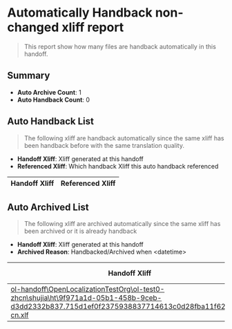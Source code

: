 # Automatically Handback non-changed xliff report
> This report show how many files are handback automatically in this handoff.

## Summary
* **Auto Archive Count**: 1
* **Auto Handback Count**: 0

## Auto Handback List
> The following xliff are handback automatically since the same xliff has been handback before with the same translation quality.

* **Handoff Xliff**: Xliff generated at this handoff
* **Referenced Xliff**: Which handback Xliff this auto handback referenced

| Handoff Xliff | Referenced Xliff | 
| --- | --- | 

## Auto Archived List
> The following xliff are archived automatically since the same xliff has been archived or it is already handback

* **Handoff Xliff**: Xliff generated at this handoff
* **Archived Reason**: Handbacked/Archived when &lt;datetime&gt;

| Handoff Xliff | Archived Reason | 
| --- | --- | 
| [ol-handoff\OpenLocalizationTestOrg\ol-test0-zhcn\shujia\ht\9f971a1d-05b1-458b-9ceb-d3dd2332b837.715d1ef0f2375938837714613c0d28fba11f6265.zh-cn.xlf](https://github.com/OpenLocalizationTestOrg/ol-test0-handoff/blob/3d924248ad040a74247a70283e92a6de3353d9d0/ol-handoff/OpenLocalizationTestOrg/ol-test0-zhcn/shujia/ht/9f971a1d-05b1-458b-9ceb-d3dd2332b837.715d1ef0f2375938837714613c0d28fba11f6265.zh-cn.xlf) | Archived when 17/01/11 03:50 | 

